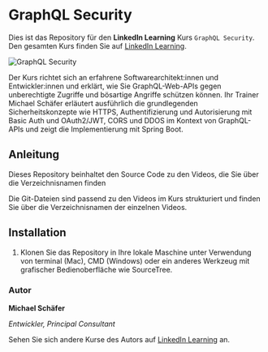 # GraphQL Security

Dies ist das Repository für den **LinkedIn Learning** Kurs `GraphQL Security`. Den gesamten Kurs finden Sie auf [LinkedIn Learning][lil-course-url].

![GraphQL Security][lil-thumbnail-url] 

Der Kurs richtet sich an erfahrene Softwarearchitekt:innen und Entwickler:innen und erklärt, wie Sie GraphQL-Web-APIs gegen unberechtigte Zugriffe und bösartige Angriffe schützen können. Ihr Trainer Michael Schäfer erläutert ausführlich die grundlegenden Sicherheitskonzepte wie HTTPS, Authentifizierung und Autorisierung mit Basic Auth und OAuth2/JWT, CORS und DDOS im Kontext von GraphQL-APIs und zeigt die Implementierung mit Spring Boot.

## Anleitung

Dieses Repository beinhaltet den Source Code zu den Videos, die Sie über die Verzeichnisnamen finden

Die Git-Dateien sind passend zu den Videos im Kurs strukturiert und finden Sie über die Verzeichnisnamen der einzelnen Videos.

## Installation

1. Klonen Sie das Repository in Ihre lokale Maschine unter Verwendung von terminal (Mac), CMD (Windows) oder ein anderes Werkzeug mit grafischer Bedienoberfläche wie SourceTree.

### Autor

**Michael Schäfer**

_Entwickler, Principal Consultant_

Sehen Sie sich andere Kurse des Autors auf [LinkedIn Learning](https://www.linkedin.com/learning/instructors/michael-schafer?u=104) an.

[0]: # (Replace these placeholder URLs with actual course URLs)

[lil-course-url]: https://www.linkedin.com/learning/graphql-security
[lil-thumbnail-url]: https://cdn.lynda.com/course/2926054/2926054-1646216925710-16x9.jpg
